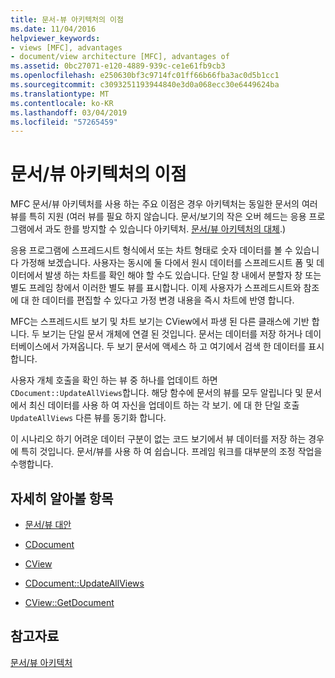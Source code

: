 ```yaml
---
title: 문서-뷰 아키텍처의 이점
ms.date: 11/04/2016
helpviewer_keywords:
- views [MFC], advantages
- document/view architecture [MFC], advantages of
ms.assetid: 0bc27071-e120-4889-939c-ce1e61fb9cb3
ms.openlocfilehash: e250630bf3c9714fc01ff66b66fba3ac0d5b1cc1
ms.sourcegitcommit: c3093251193944840e3d0a068ecc30e6449624ba
ms.translationtype: MT
ms.contentlocale: ko-KR
ms.lasthandoff: 03/04/2019
ms.locfileid: "57265459"
---
```

# <a name="advantages-of-the-documentview-architecture"></a>문서/뷰 아키텍처의 이점

MFC 문서/뷰 아키텍처를 사용 하는 주요 이점은 경우 아키텍처는 동일한 문서의 여러 뷰를 특히 지원 (여러 뷰를 필요 하지 않습니다. 문서/보기의 작은 오버 헤드는 응용 프로그램에서 과도 한를 방지할 수 있습니다 아키텍처. [문서/뷰 아키텍처의 대체](../mfc/alternatives-to-the-document-view-architecture.md).)

응용 프로그램에 스프레드시트 형식에서 또는 차트 형태로 숫자 데이터를 볼 수 있습니다 가정해 보겠습니다. 사용자는 동시에 둘 다에서 원시 데이터를 스프레드시트 폼 및 데이터에서 발생 하는 차트를 확인 해야 할 수도 있습니다. 단일 창 내에서 분할자 창 또는 별도 프레임 창에서 이러한 별도 뷰를 표시합니다. 이제 사용자가 스프레드시트와 참조에 대 한 데이터를 편집할 수 있다고 가정 변경 내용을 즉시 차트에 반영 합니다.

MFC는 스프레드시트 보기 및 차트 보기는 CView에서 파생 된 다른 클래스에 기반 합니다. 두 보기는 단일 문서 개체에 연결 된 것입니다. 문서는 데이터를 저장 하거나 데이터베이스에서 가져옵니다. 두 보기 문서에 액세스 하 고 여기에서 검색 한 데이터를 표시 합니다.

사용자 개체 호출을 확인 하는 뷰 중 하나를 업데이트 하면 `CDocument::UpdateAllViews`합니다. 해당 함수에 문서의 뷰를 모두 알립니다 및 문서에서 최신 데이터를 사용 하 여 자신을 업데이트 하는 각 보기. 에 대 한 단일 호출 `UpdateAllViews` 다른 뷰를 동기화 합니다.

이 시나리오 하기 어려운 데이터 구분이 없는 코드 보기에서 뷰 데이터를 저장 하는 경우에 특히 것입니다. 문서/뷰를 사용 하 여 쉽습니다. 프레임 워크를 대부분의 조정 작업을 수행합니다.

## <a name="what-do-you-want-to-know-more-about"></a>자세히 알아볼 항목

- [문서/뷰 대안](../mfc/alternatives-to-the-document-view-architecture.md)

- [CDocument](../mfc/reference/cdocument-class.md)

- [CView](../mfc/reference/cview-class.md)

- [CDocument::UpdateAllViews](../mfc/reference/cdocument-class.md#updateallviews)

- [CView::GetDocument](../mfc/reference/cview-class.md#getdocument)

## <a name="see-also"></a>참고자료

[문서/뷰 아키텍처](../mfc/document-view-architecture.md)
